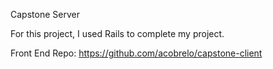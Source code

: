 Capstone Server

For this project, I used Rails to complete my project.

Front End Repo: https://github.com/acobrelo/capstone-client
